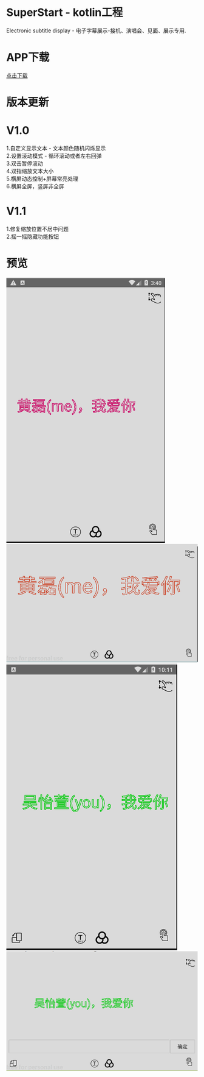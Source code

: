 # SuperStart - kotlin工程
Electronic subtitle display - 电子字幕展示-接机、演唱会、见面、展示专用.

# APP下载
<a href="https://github.com/FanChael/SuperStart/blob/master/doc/apk/super_start.apk">点击下载</a>

# 版本更新
# V1.0
1.自定义显示文本 - 文本颜色随机闪烁显示<br>
2.设置滚动模式 - 循环滚动或者左右回弹<br>
3.双击暂停滚动<br>
4.双指缩放文本大小<br>
5.横屏动态控制+屏幕常亮处理<br>
6.横屏全屏，竖屏非全屏<br>  

# V1.1
1.修复缩放位置不居中问题<br>
2.摇一摇隐藏功能按钮<br>

# 预览
<img src="https://github.com/FanChael/SuperStart/blob/master/doc/pic/20181210164048.png" alt="竖屏显示"/>
<img src="https://github.com/FanChael/SuperStart/blob/master/doc/pic/20181210164117.png" alt="横屏显示"/>
<img src="https://github.com/FanChael/SuperStart/blob/master/doc/pic/20181214111153.png" alt="竖屏显示"/>
<img src="https://github.com/FanChael/SuperStart/blob/master/doc/pic/20181214111216.png" alt="横屏显示"/>